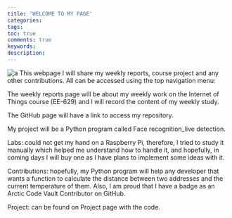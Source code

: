 ```yaml
---
title: 'WELCOME TO MY PAGE'
categories: 
tags: 
toc: true
comments: true
keywords: 
description: 
---
```


![a](/images/IoT-Device-Attacks.jpg)
This webpage I will share my weekly reports, course project and any other contributions. All can be accessed using the top navigation menu:

The weekly reports page will be about my weekly work on the Internet of Things course (EE-629) and I will record the content of my weekly study.

The GitHub page will have a link to access my repository.

My project will be a Python program called Face recognition_live detection. 



Labs: could not get my hand on a Raspberry Pi, therefore, I tried to study it manually which helped me understand how to handle it, and hopefully, in coming days I will buy one as I have plans to implement some ideas with it.

Contributions: hopefully, my Python program will help any developer that wants a function to calculate the distance between two addresses and the current temperature of them. Also, I am proud that I have a badge as an Arctic Code Vault Contributor on GitHub.

Project: can be found on Project page with the code.
